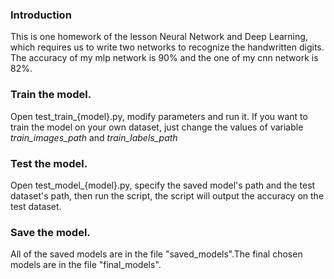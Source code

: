 ### Introduction

This is one homework of the lesson Neural Network and Deep Learning, which requires us to write two networks to recognize the handwritten digits.
The accuracy of my mlp network is 90% and the one of my cnn network is 82%.

### Train the model.

Open test_train_{model}.py, modify parameters and run it.
If you want to train the model on your own dataset, just change the values of variable *train_images_path* and *train_labels_path*

### Test the model.

Open test_model_{model}.py, specify the saved model's path and the test dataset's path, then run the script, the script will output the accuracy on the test dataset.

### Save the model.

All of the saved models are in the file "saved_models".The final chosen models are in the file "final_models". 

